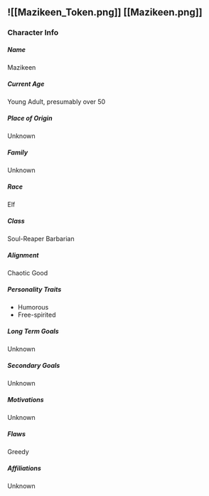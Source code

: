 ![[Mazikeen_Token.png]]
[[Mazikeen.png]]
---
### Character Info

##### Name 
Mazikeen 

##### Current Age
Young Adult, presumably over 50

##### Place of Origin
Unknown

##### Family
Unknown

##### Race
Elf

##### Class
Soul-Reaper Barbarian

##### Alignment
Chaotic Good

##### Personality Traits
- Humorous
- Free-spirited

##### Long Term Goals
Unknown

##### Secondary Goals
Unknown

##### Motivations
Unknown

##### Flaws
Greedy

##### Affiliations
Unknown